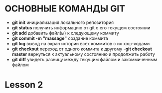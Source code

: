 # ОСНОВНЫЕ КОМАНДЫ GIT

- **git init** инициализация локального репозитория
- **git status** получить информацию от git о его текущем состоянии  
- **git add** добавить файл(ы) к следующему коммиту
- **git commit -m "massage"** создание коммита
- **git log** вывод на экран истории всех коммитов с их хэш-кодами
- **git checkout** переход от одного коммита к другому
-**git checkout master** вернуться к актуальному состоянию и продолжить работу
- **git diff** увидеть разницу между текущим файлом и закоммиченным файлом

# Lesson 2